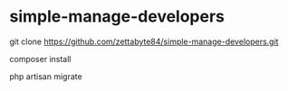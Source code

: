 # simple-manage-developers

git clone https://github.com/zettabyte84/simple-manage-developers.git

composer install

php artisan migrate
